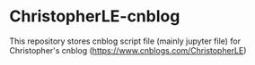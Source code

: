 # ChristopherLE-cnblog
This repository stores cnblog script file (mainly jupyter file)  for Christopher's cnblog (https://www.cnblogs.com/ChristopherLE)
